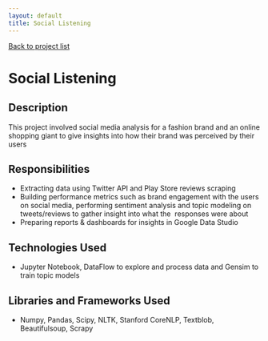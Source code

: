 ```yaml
---
layout: default
title: Social Listening
---
```

[Back to project list](https://skumarlabs.github.io/#what-i-have-developed)
# Social Listening
## Description
This project involved social media analysis for a fashion brand and an online shopping giant to give insights into how their brand was perceived by their users

## Responsibilities
* Extracting data using Twitter API and Play Store reviews scraping
* Building performance metrics such as brand engagement with the users on social media, performing sentiment analysis and topic modeling on tweets/reviews to gather insight into what the  responses were about
* Preparing reports & dashboards for insights in Google Data Studio

## Technologies Used
* Jupyter Notebook, DataFlow to explore and process data and Gensim to train topic models

## Libraries and Frameworks Used
* Numpy, Pandas, Scipy, NLTK, Stanford CoreNLP, Textblob, Beautifulsoup, Scrapy